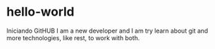 # hello-world
Iniciando GitHUB
I am a new developer and I am try learn about git and more technologies, like rest, to work with both.
